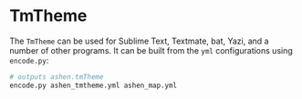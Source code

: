 # TmTheme

The `TmTheme` can be used for Sublime Text, Textmate, bat, Yazi, and a number of
other programs. It can be built from the `yml` configurations using `encode.py`:

```bash
# outputs ashen.tmTheme
encode.py ashen_tmtheme.yml ashen_map.yml
```
